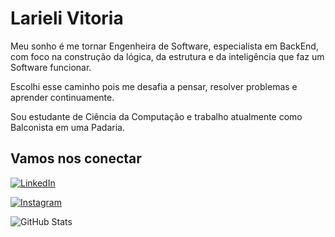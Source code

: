 # Larieli Vitoria

Meu sonho é me tornar Engenheira de Software, especialista em BackEnd, com foco na construção da lógica, da estrutura e da inteligência que faz um Software funcionar.

Escolhi esse caminho pois me desafia a pensar, resolver problemas e aprender continuamente.

Sou estudante de Ciência da Computação e trabalho atualmente como Balconista em uma Padaria.

## Vamos nos conectar

[![LinkedIn](https://img.shields.io/badge/LinkedIn-0040a9?style=for-the-badge&logo=linkedin&logoColor=white)](https://www.linkedin.com/in/larieli-vit%C3%B3ria-bb4913331/)

[![Instagram](https://img.shields.io/badge/-Instagram-%23dd0f1f?style=for-the-badge&logo=instagram&logoColor=white)](https://www.instagram.com/larielivitoria/)

![GitHub Stats](https://github-readme-stats.vercel.app/api?username=octoeli&theme=transparent&bg_color=bd1400&border_color=fff&show_icons=true&icon_color=fff&title_color=fff&text_color=fff&hide_title=true&hide=stars)

<!--
**larielivitoria/larielivitoria** is a ✨ _special_ ✨ repository because its `README.md` (this file) appears on your GitHub profile.

Here are some ideas to get you started:

- 🔭 I’m currently working on ...
- 🌱 I’m currently learning ...
- 👯 I’m looking to collaborate on ...
- 🤔 I’m looking for help with ...
- 💬 Ask me about ...
- 📫 How to reach me: ...
- 😄 Pronouns: ...
- ⚡ Fun fact: ...
-->
